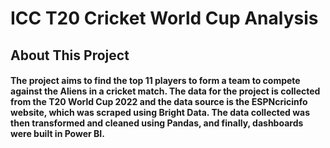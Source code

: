 # ICC T20 Cricket World Cup Analysis
## About This Project
#### The project aims to find the top 11 players to form a team to compete against the Aliens in a cricket match. The data for the project is collected from the T20 World Cup 2022 and the data source is the ESPNcricinfo website, which was scraped using Bright Data. The data collected was then transformed and cleaned using Pandas, and finally, dashboards were built in Power BI.

